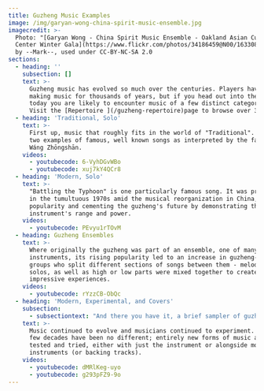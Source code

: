 ```yaml
---
title: Guzheng Music Examples
image: /img/garyan-wong-china-spirit-music-ensemble.jpg
imagecredit: >-
  Photo: "[Garyan Wong - China Spirit Music Ensemble - Oakland Asian Cultural
  Center Winter Gala](https://www.flickr.com/photos/34186459@N00/16330882122/)"
  by --Mark--, used under CC-BY-NC-SA 2.0
sections:
  - heading: ''
    subsection: []
    text: >-
      Guzheng music has evolved so much over the centuries. Players have been
      making music for thousands of years, but if you head out into the world
      today you are likely to encounter music of a few distinct categories.
      Visit the [Repertoire ](/guzheng-repertoire)page to browse over 350 songs.
  - heading: 'Traditional, Solo'
    text: >-
      First up, music that roughly fits in the world of "Traditional". Here are
      two examples of famous, well known songs as interpreted by the fantastic
      Wáng Zhōngshān.
    videos:
      - youtubecode: 6-VyhDGvWBo
      - youtubecode: xuj7kY4QCr8
  - heading: 'Modern, Solo'
    text: >-
      "Battling the Typhoon" is one particularly famous song. It was premiered
      in the tumultuous 1970s amid the musical reorganization in China, gaining
      popularity and cementing the guzheng's future by demonstrating the
      instrument's range and power.
    videos:
      - youtubecode: PEvyu1rTOvM
  - heading: Guzheng Ensembles
    text: >-
      Where originally the guzheng was part of an ensemble, one of many
      instruments, its rising popularity led to an increase in guzheng-only
      groups who split different sections of songs between them - melodies and
      solos, as well as high or low parts were mixed together to create
      impressive experiences.
    videos:
      - youtubecode: rYzzCB-ObQc
  - heading: 'Modern, Experimental, and Covers'
    subsection:
      - subsectiontext: "And there you have it, a brief sampler of guzheng music. There is much more to share and discuss, but that will have to wait for a future article.\r\n\nOriginal idea for the article and some of the musical pieces were sourced by E. Teo of Massachusetts."
    text: >-
      Music continued to evolve and musicians continued to experiment. The last
      few decades have been no different; entirely new forms of music are being
      tested and tried, either with just the instrument or alongside more modern
      instruments (or backing tracks).
    videos:
      - youtubecode: dMRlKeg-uyo
      - youtubecode: g293pFZ9-9o
---
```


